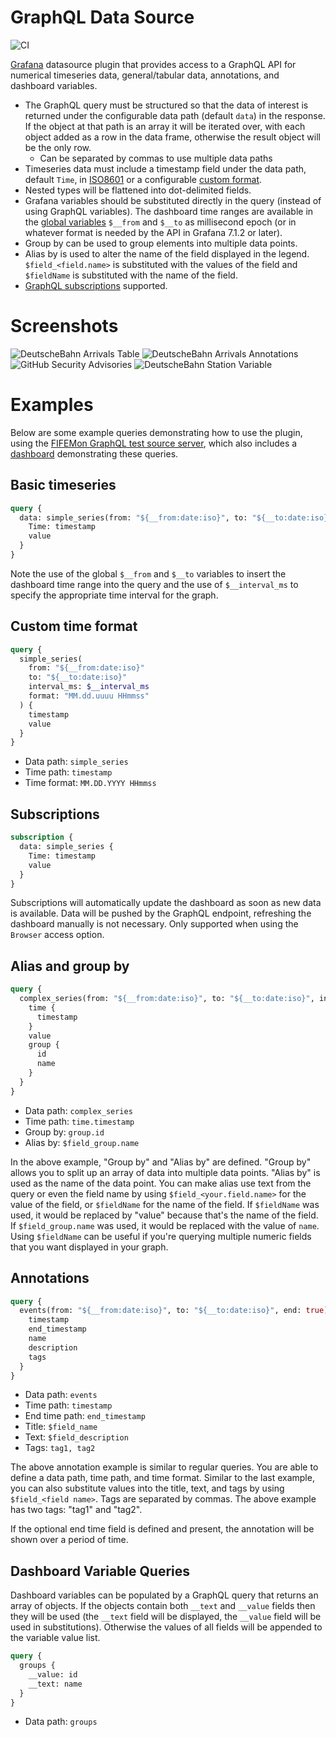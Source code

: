 # GraphQL Data Source

![CI](https://github.com/fifemon/graphql-datasource/workflows/CI/badge.svg)

[Grafana](https://grafana.com) datasource plugin that provides access to a
GraphQL API for numerical timeseries data, general/tabular data,
annotations, and dashboard variables.

- The GraphQL query must be structured so that the data of interest is returned
  under the configurable data path (default `data`) in the response. If the
  object at that path is an array it will be iterated over, with each object added
  as a row in the data frame, otherwise the result object will be the only row.
  - Can be separated by commas to use multiple data paths
- Timeseries data must include a timestamp field under the data path, default
  `Time`, in [ISO8601](https://momentjs.com/docs/#/parsing/string/) or a
  configurable [custom
  format](https://momentjs.com/docs/#/parsing/string-format/).
- Nested types will be flattened into dot-delimited fields.
- Grafana variables should be substituted directly in the query (instead of
  using GraphQL variables). The dashboard time ranges are available in the
  [global variables](https://grafana.com/docs/grafana/latest/variables/variable-types/global-variables/)
  `$__from` and `$__to` as millisecond epoch (or in whatever format is needed by the API
  in Grafana 7.1.2 or later).
- Group by can be used to group elements into multiple data points.
- Alias by is used to alter the name of the field displayed in the legend.
  `$field_<field.name>` is substituted with the values of the field and
  `$fieldName` is substituted with the name of the field.
- [GraphQL subscriptions](https://www.apollographql.com/docs/apollo-server/data/subscriptions/) supported.

# Screenshots

![DeutscheBahn Arrivals Table](https://user-images.githubusercontent.com/1627510/90258294-f1bf2b00-de0d-11ea-8768-34b4ef37c125.png)
![DeutscheBahn Arrivals Annotations](https://user-images.githubusercontent.com/1627510/90258316-f8e63900-de0d-11ea-91eb-d40532d5b768.png)
![GitHub Security Advisories](https://user-images.githubusercontent.com/1627510/90258319-fbe12980-de0d-11ea-8ea2-c97bbc398aa4.png)
![DeutscheBahn Station Variable](https://user-images.githubusercontent.com/1627510/110505565-e1c9aa00-80c3-11eb-85bb-10e5471fb151.png)

# Examples

Below are some example queries demonstrating how to use the plugin, using the
[FIFEMon GraphQL test source
server](https://github.com/fifemon/graphql-test-source/), which also includes a
[dashboard](https://raw.githubusercontent.com/fifemon/graphql-test-source/master/doc/graphql-test-dashboard.json)
demonstrating these queries.

## Basic timeseries

```graphql
query {
  data: simple_series(from: "${__from:date:iso}", to: "${__to:date:iso}", interval_ms: $__interval_ms) {
    Time: timestamp
    value
  }
}
```

Note the use of the global `$__from` and `$__to` variables to insert the
dashboard time range into the query and the use of `$__interval_ms` to specify
the appropriate time interval for the graph.

## Custom time format

```graphql
query {
  simple_series(
    from: "${__from:date:iso}"
    to: "${__to:date:iso}"
    interval_ms: $__interval_ms
    format: "MM.dd.uuuu HHmmss"
  ) {
    timestamp
    value
  }
}
```

- Data path: `simple_series`
- Time path: `timestamp`
- Time format: `MM.DD.YYYY HHmmss`

## Subscriptions

```graphql
subscription {
  data: simple_series {
    Time: timestamp
    value
  }
}
```

Subscriptions will automatically update the dashboard as soon as new data is available. 
Data will be pushed by the GraphQL endpoint, refreshing the dashboard manually is not necessary.
Only supported when using the `Browser` access option.

## Alias and group by

```graphql
query {
  complex_series(from: "${__from:date:iso}", to: "${__to:date:iso}", interval_ms: $__interval_ms) {
    time {
      timestamp
    }
    value
    group {
      id
      name
    }
  }
}
```

- Data path: `complex_series`
- Time path: `time.timestamp`
- Group by: `group.id`
- Alias by: `$field_group.name`

In the above example, "Group by" and "Alias by" are defined. "Group by" allows
you to split up an array of data into multiple data points. "Alias by" is used
as the name of the data point. You can make alias use text from the query or
even the field name by using `$field_<your.field.name>` for the value of the
field, or `$fieldName` for the name of the field. If `$fieldName` was used, it
would be replaced by "value" because that's the name of the field. If
`$field_group.name` was used, it would be replaced with the value
of `name`. Using `$fieldName` can be useful if you're querying multiple
numeric fields that you want displayed in your graph.

## Annotations

```graphql
query {
  events(from: "${__from:date:iso}", to: "${__to:date:iso}", end: true) {
    timestamp
    end_timestamp
    name
    description
    tags
  }
}
```

- Data path: `events`
- Time path: `timestamp`
- End time path: `end_timestamp`
- Title: `$field_name`
- Text: `$field_description`
- Tags: `tag1, tag2`

The above annotation example is similar to regular queries. You are able to
define a data path, time path, and time format. Similar to the last example, you
can also substitute values into the title, text, and tags by using
`$field_<field name>`. Tags are separated by commas. The above example has two
tags: "tag1" and "tag2".

If the optional end time field is defined and present, the annotation will be
shown over a period of time.

## Dashboard Variable Queries

Dashboard variables can be populated by a GraphQL query that returns an array of
objects. If the objects contain both `__text` and `__value` fields then they
will be used (the `__text` field will be displayed, the `__value` field will be
used in substitutions). Otherwise the values of all fields will be appended to
the variable value list.

```graphql
query {
  groups {
    __value: id
    __text: name
  }
}
```

- Data path: `groups`

